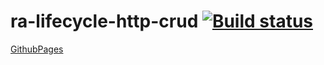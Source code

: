 # ra-lifecycle-http-crud [![Build status](https://ci.appveyor.com/api/projects/status/7edwxyh6kv2kd7t1?svg=true)](https://ci.appveyor.com/project/barsich/ra-lifecycle-http-crud)
[GithubPages](https://barsich.github.io/ra-lifecycle-http-crud/)